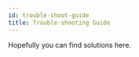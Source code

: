 ```yaml
---
id: trouble-shoot-guide
title: Trouble-shooting Guide
---
```


Hopefully you can find solutions here.